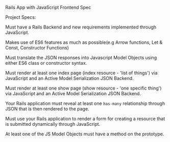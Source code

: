 Rails App with JavaScript Frontend Spec


Project Specs:


Must have a Rails Backend and new requirements implemented through JavaScript.

Makes use of ES6 features as much as possible(e.g Arrow functions, Let & Const, Constructor Functions)

Must translate the JSON responses into Javascript Model Objects using either ES6 class or constructor syntax.

Must render at least one index page (index resource - 'list of things') via JavaScript and an Active Model Serialization JSON Backend.

Must render at least one show page (show resource - 'one specific thing') via JavaScript and an Active Model Serialization JSON Backend.

Your Rails application must reveal at least one `has-many` relationship through JSON that is then rendered to the page.

Must use your Rails application to render a form for creating a resource that is submitted dynamically through JavaScript.

At least one of the JS Model Objects must have a method on the prototype.

